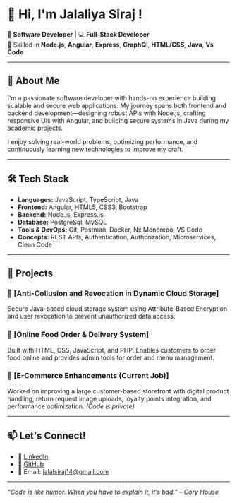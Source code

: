 # 👋 Hi, I'm Jalaliya Siraj !

🎯 **Software Developer** | 💻 **Full-Stack Developer**  
🔧 Skilled in **Node.js**, **Angular**, **Express**, **GraphQl**, **HTML/CSS**, **Java**, **Vs Code**

---

## 🚀 About Me

I'm a passionate software developer with hands-on experience building scalable and secure web applications. My journey spans both frontend and backend development—designing robust APIs with Node.js, crafting responsive UIs with Angular, and building secure systems in Java during my academic projects.

I enjoy solving real-world problems, optimizing performance, and continuously learning new technologies to improve my craft.

---

## 🛠️ Tech Stack

- **Languages:** JavaScript, TypeScript, Java  
- **Frontend:** Angular, HTML5, CSS3, Bootstrap  
- **Backend:** Node.js, Express.js  
- **Database:** PostgreSql, MySQL  
- **Tools & DevOps:** Git, Postman, Docker, Nx Monorepo, VS Code  
- **Concepts:** REST APIs, Authentication, Authorization, Microservices, Clean Code

---

## 📂 Projects

### 🔐 [Anti-Collusion and Revocation in Dynamic Cloud Storage]
Secure Java-based cloud storage system using Attribute-Based Encryption and user revocation to prevent unauthorized data access.

### 🍔 [Online Food Order & Delivery System]
Built with HTML, CSS, JavaScript, and PHP. Enables customers to order food online and provides admin tools for order and menu management.

### 🛒 [E-Commerce Enhancements (Current Job)]
Worked on improving a large customer-based storefront with digital product handling, return request image uploads, loyalty points integration, and performance optimization. *(Code is private)*

---

## 📫 Let's Connect!
 
- 💼 [LinkedIn](https://linkedin.com/in/jalaliya-siraj)  
- 🐙 [GitHub](https://github.com/jalalsiraj)  
- 📧 Email: jalalsiraj14@gmail.com

---

_“Code is like humor. When you have to explain it, it’s bad.” – Cory House_

